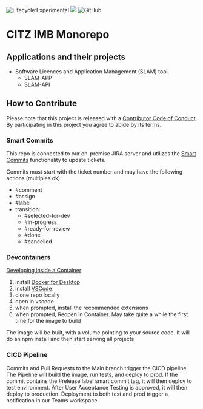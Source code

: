 ![Lifecycle:Experimental](https://img.shields.io/badge/Lifecycle-Experimental-339999)
[![](https://github.com/jpoehnelt/in-solidarity-bot/raw/main/static//badge-flat.png)](https://github.com/apps/in-solidarity)
![GitHub](https://img.shields.io/github/license/bcgov/citz-imb)

# CITZ IMB Monorepo

## Applications and their projects

- Software Licences and Application Management (SLAM) tool
  - SLAM-APP
  - SLAM-API

## How to Contribute

Please note that this project is released with a [Contributor Code of Conduct](Code_of_Conduct.md). By participating in this project you agree to abide by its terms.

### Smart Commits

This repo is connected to our on-premise JIRA server and utilizes the [Smart Commits](https://bigbrassband.com/git-integration-for-jira/documentation/smart-commits.html) functionality to update tickets.

Commits must start with the ticket number and may have the following actions (multiples ok):
- #comment
- #assign
- #label
- transition:
  - #selected-for-dev
  - #in-progress
  - #ready-for-review
  - #done
  - #cancelled

### Devcontainers
[Developing inside a Container](https://code.visualstudio.com/docs/remote/containers)
 1. install [Docker for Desktop](https://www.docker.com/products/docker-desktop)
 2. install [VSCode](https://code.visualstudio.com/Download)
 3. clone repo locally
 4. open in vscode
 5. when prompted, install the recommended extensions
 6. when prompted, Reopen in Container.  May take quite a while the first time for the image to build

 The image will be built, with a volume pointing to your source code.  It will do an npm install and then start serving all projects

 ### CICD Pipeline
 Commits and Pull Requests to the Main branch trigger the CICD pipeline.  The Pipeline will build the image, run tests, and deploy to prod.  If the commit contains the #release label smart commit tag, it will then deploy to test environment.  After User Acceptance Testing is approved, it will then deploy to production.  Deployment to both test and prod trigger a notification in our Teams workspace.